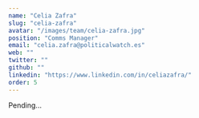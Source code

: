 ```yaml
---
name: "Celia Zafra"
slug: "celia-zafra"
avatar: "/images/team/celia-zafra.jpg"
position: "Comms Manager"
email: "celia.zafra@politicalwatch.es"
web: ""
twitter: ""
github: ""
linkedin: "https://www.linkedin.com/in/celiazafra/"
order: 5
---
```


Pending...
